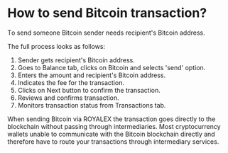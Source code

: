 # How to send Bitcoin transaction?

Тo send someone Bitcoin sender needs recipient's Bitcoin address.

The full process looks as follows:

1. Sender gets recipient's Bitcoin address.
2. Goes to Balance tab, clicks on Bitcoin and selects 'send' option.
3. Enters the amount and recipient's Bitcoin address.
4. Indicates the fee for the transaction.
5. Clicks on Next button to confirm the transaction.
6. Reviews and confirms transaction.
7. Monitors transaction status from Transactions tab.

When sending Bitcoin via ROYALEX the transaction goes directly to the blockchain without passing through intermediaries. Most cryptocurrency wallets unable to communicate with the Bitcoin blockchain directly and therefore have to route your transactions through intermediary services.

